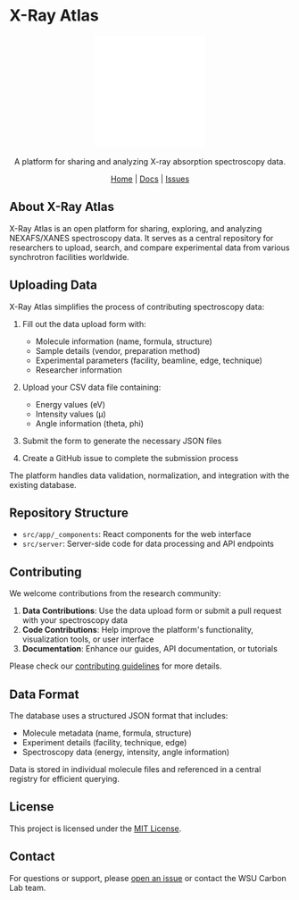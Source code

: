 # X-Ray Atlas

<p align="center">
  <img src="https://github.com/WSU-Carbon-Lab/xray-atlas/raw/main/public/wsu-logo.png" height="200" alt="X-Ray Atlas Logo">
</p>

<p align="center">
  A platform for sharing and analyzing X-ray absorption spectroscopy data.
</p>

<div align="center">
  <a href="https://xray-atlas.wsu.edu">Home</a> | <a href="https://github.com/WSU-Carbon-Lab/xray-atlas/wiki">Docs</a> | <a href="https://github.com/WSU-Carbon-Lab/xray-atlas/issues">Issues</a>
</div>

## About X-Ray Atlas

X-Ray Atlas is an open platform for sharing, exploring, and analyzing NEXAFS/XANES spectroscopy data. It serves as a central repository for researchers to upload, search, and compare experimental data from various synchrotron facilities worldwide.

## Uploading Data

X-Ray Atlas simplifies the process of contributing spectroscopy data:

1. Fill out the data upload form with:
   - Molecule information (name, formula, structure)
   - Sample details (vendor, preparation method)
   - Experimental parameters (facility, beamline, edge, technique)
   - Researcher information

2. Upload your CSV data file containing:
   - Energy values (eV)
   - Intensity values (µ)
   - Angle information (theta, phi)

3. Submit the form to generate the necessary JSON files

4. Create a GitHub issue to complete the submission process

The platform handles data validation, normalization, and integration with the existing database.

## Repository Structure

- `src/app/_components`: React components for the web interface
- `src/server`: Server-side code for data processing and API endpoints

## Contributing

We welcome contributions from the research community:

1. **Data Contributions**: Use the data upload form or submit a pull request with your spectroscopy data
2. **Code Contributions**: Help improve the platform's functionality, visualization tools, or user interface
3. **Documentation**: Enhance our guides, API documentation, or tutorials

Please check our [contributing guidelines](https://github.com/WSU-Carbon-Lab/xray-atlas/blob/main/CONTRIBUTING.md) for more details.

## Data Format

The database uses a structured JSON format that includes:

- Molecule metadata (name, formula, structure)
- Experiment details (facility, technique, edge)
- Spectroscopy data (energy, intensity, angle information)

Data is stored in individual molecule files and referenced in a central registry for efficient querying.

## License

This project is licensed under the [MIT License](https://github.com/WSU-Carbon-Lab/xray-atlas/blob/main/LICENSE).

## Contact

For questions or support, please [open an issue](https://github.com/WSU-Carbon-Lab/xray-atlas/issues) or contact the WSU Carbon Lab team.
